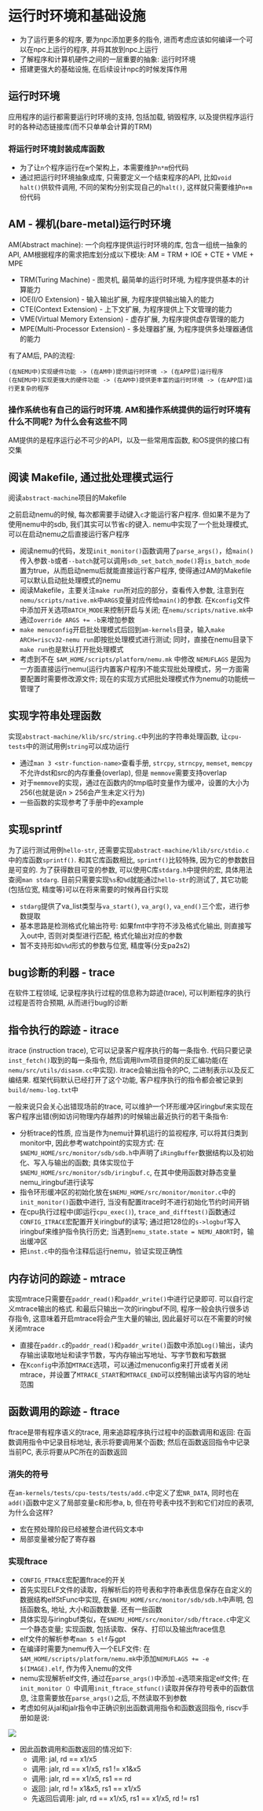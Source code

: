 # 运行时环境和基础设施
- 为了运行更多的程序, 要为npc添加更多的指令, 进而考虑应该如何编译一个可以在npc上运行的程序, 并将其放到npc上运行
- 了解程序和计算机硬件之间的一层重要的抽象: 运行时环境
- 搭建更强大的基础设施, 在后续设计npc的时候发挥作用

## 运行时环境
应用程序的运行都需要运行时环境的支持, 包括加载, 销毁程序, 以及提供程序运行时的各种动态链接库(而不只单单会计算的TRM)

### 将运行时环境封装成库函数
- 为了让`n`个程序运行在`m`个架构上，本需要维护`n*m`份代码
- 通过把运行时环境抽象成库, 只需要定义一个结束程序的API, 比如`void halt()`供软件调用, 不同的架构分别实现自己的`halt()`, 这样就只需要维护`n+m`份代码

## AM - 裸机(bare-metal)运行时环境
AM(Abstract machine): 一个向程序提供运行时环境的库, 包含一组统一抽象的API, AM根据程序的需求把库划分成以下模块: AM = TRM + IOE + CTE + VME + MPE
- TRM(Turing Machine) - 图灵机, 最简单的运行时环境, 为程序提供基本的计算能力
- IOE(I/O Extension) - 输入输出扩展, 为程序提供输出输入的能力
- CTE(Context Extension) - 上下文扩展, 为程序提供上下文管理的能力
- VME(Virtual Memory Extension) - 虚存扩展, 为程序提供虚存管理的能力
- MPE(Multi-Processor Extension) - 多处理器扩展, 为程序提供多处理器通信的能力

有了AM后, PA的流程:
```
(在NEMU中)实现硬件功能 -> (在AM中)提供运行时环境 -> (在APP层)运行程序
(在NEMU中)实现更强大的硬件功能 -> (在AM中)提供更丰富的运行时环境 -> (在APP层)运行更复杂的程序
```

### 操作系统也有自己的运行时环境. AM和操作系统提供的运行时环境有什么不同呢? 为什么会有这些不同
AM提供的是程序运行必不可少的API，以及一些常用库函数, 和OS提供的接口有交集

## 阅读 Makefile, 通过批处理模式运行
阅读`abstract-machine`项目的Makefile

之前启动nemu的时候, 每次都需要手动键入`c`才能运行客户程序. 但如果不是为了使用nemu中的sdb, 我们其实可以节省`c`的键入. nemu中实现了一个批处理模式, 可以在启动nemu之后直接运行客户程序

- 阅读nemu的代码，发现`init_monitor()`函数调用了`parse_args()`，给`main()`传入参数`-b`或者`--batch`就可以调用`sdb_set_batch_mode()`将`is_batch_mode`置为true，从而启动nemu后就能直接运行客户程序, 使得通过AM的Makefile可以默认启动批处理模式的nemu
- 阅读Makefile，主要关注`make run`所对应的部分，查看传入参数, 注意到在`nemu/scripts/native.mk`中`ARGS`变量对应传给`main()`的参数. 在`Kconfig`文件中添加开关选项`BATCH_MODE`来控制开启与关闭; 在`nemu/scripts/native.mk`中通过`override ARGS += -b`来增加参数
- `make menuconfig`开启批处理模式后回到`am-kernels`目录，输入`make ARCH=riscv32-nemu run`即按批处理模式进行测试; 同时，直接在nemu目录下`make run`也是默认打开批处理模式
- 考虑到不在 `$AM_HOME/scripts/platform/nemu.mk` 中修改 `NEMUFLAGS` 是因为一方面直接运行nemu(运行内置客户程序)不能实现批处理模式，另一方面需要配置时需要修改源文件; 现在的实现方式把批处理模式作为nemu的功能统一管理了

## 实现字符串处理函数
实现`abstract-machine/klib/src/string.c`中列出的字符串处理函数, 让`cpu-tests`中的测试用例`string`可以成功运行

- 通过`man 3 <str-function-name>`查看手册, `strcpy`, `strncpy`, `memset`, `memcpy`不允许dst和src的内存重叠(overlap), 但是 `memmove`需要支持overlap
- 对于`memmove`的实现，通过在函数内的tmp临时变量作为缓冲，设置的大小为256(也就是说n > 256会产生未定义行为)
- 一些函数的实现参考了手册中的example

## 实现sprintf
为了运行测试用例`hello-str`, 还需要实现`abstract-machine/klib/src/stdio.c`中的库函数`sprintf()`. 和其它库函数相比, `sprintf()`比较特殊, 因为它的参数数目是可变的. 为了获得数目可变的参数, 可以使用C库`stdarg.h`中提供的宏, 具体用法查阅`man stdarg`. 目前只需要实现`%s`和`%d`就能通过`hello-str`的测试了, 其它功能(包括位宽, 精度等)可以在将来需要的时候再自行实现

- `stdarg`提供了va_list类型与`va_start()`, `va_arg()`, `va_end()`三个宏，进行参数提取
- 基本思路是检测格式化输出符号: 如果fmt中字符不涉及格式化输出, 则直接写入out中, 否则对类型进行匹配, 格式化输出对应的参数
- 暂不支持形如`%%d`形式的参数与位宽, 精度等(分支pa2s2)

## bug诊断的利器 - trace
在软件工程领域, 记录程序执行过程的信息称为踪迹(trace), 可以判断程序的执行过程是否符合预期, 从而进行bug的诊断

## 指令执行的踪迹 - itrace
itrace (instruction trace), 它可以记录客户程序执行的每一条指令. 代码只要记录`inst_fetch()`取到的每一条指令, 然后调用llvm项目提供的反汇编功能(在`nemu/src/utils/disasm.cc`中实现). itrace会输出指令的PC, 二进制表示以及反汇编结果. 框架代码默认已经打开了这个功能, 客户程序执行的指令都会被记录到`build/nemu-log.txt`中

一般来说只会关心出错现场前的trace, 可以维护一个环形缓冲区iringbuf来实现在客户程序出错(例如访问物理内存越界)的时候输出最近执行的若干条指令:

- 分析trace的性质, 应当是作为nemu计算机运行的监视程序, 可以将其归类到monitor中, 因此参考watchpoint的实现方式:  在`$NEMU_HOME/src/monitor/sdb/sdb.h`中声明了`iRingBuffer`数据结构以及初始化、写入与输出的函数; 具体实现位于`$NEMU_HOME/src/monitor/sdb/iringbuf.c`, 在其中使用函数对静态变量nemu_iringbuf进行读写
- 指令环形缓冲区的初始化放在`$NEMU_HOME/src/monitor/monitor.c`中的`init_monitor()`函数中进行, 当没有配置itrace时不进行初始化节约时间开销
- 在cpu执行过程中(即运行`cpu_exec()`), `trace_and_difftest()`函数通过`CONFIG_ITRACE`宏配置开关iringbuf的读写; 通过把128位的`s->logbuf`写入iringbuf来维护指令执行历史; 当遇到`nemu_state.state = NEMU_ABORT`时，输出缓冲区
- 把`inst.c`中的指令注释后运行nemu，验证实现正确性

## 内存访问的踪迹 - mtrace
实现mtrace只需要在`paddr_read()`和`paddr_write()`中进行记录即可. 可以自行定义mtrace输出的格式. 和最后只输出一次的iringbuf不同, 程序一般会执行很多访存指令, 这意味着开启mtrace将会产生大量的输出, 因此最好可以在不需要的时候关闭mtrace

- 直接在`paddr.c`的`paddr_read()`和`paddr_write()`函数中添加`Log()`输出，读内存输出读取地址和读字节数，写内存输出写地址、写字节数和写数据
- 在`Kconfig`中添加`MTRACE`选项，可以通过menuconfig来打开或者关闭mtrace，并设置了`MTRACE_START`和`MTRACE_END`可以控制输出读写内容的地址范围

## 函数调用的踪迹 - ftrace
ftrace是带有程序语义的trace, 用来追踪程序执行过程中的函数调用和返回: 在函数调用指令中记录目标地址, 表示将要调用某个函数; 然后在函数返回指令中记录当前PC, 表示将要从PC所在的函数返回

### 消失的符号
在`am-kernels/tests/cpu-tests/tests/add.c`中定义了宏`NR_DATA`, 同时也在`add()`函数中定义了局部变量c和形参a, b, 但在符号表中找不到和它们对应的表项, 为什么会这样?
- 宏在预处理阶段已经被整合进代码文本中
- 局部变量被分配了寄存器

### 实现ftrace
- `CONFIG_FTRACE`宏配置ftrace的开关
- 首先实现ELF文件的读取，将解析后的符号表和字符串表信息保存在自定义的数据结构elfStFunc中实现, 在`$NEMU_HOME/src/monitor/sdb/sdb.h`中声明, 包括函数名, 地址, 大小和函数数量. 还有一些函数
- 具体实现与iringbuf类似，在`$NEMU_HOME/src/monitor/sdb/ftrace.c`中定义一个静态变量; 实现函数, 包括读取、保存、打印以及输出ftrace信息
- elf文件的解析参考`man 5 elf`与gpt
- 在编译时需要为nemu传入一个ELF文件: 在`$AM_HOME/scripts/platform/nemu.mk`中添加`NEMUFLAGS += -e $(IMAGE).elf`, 作为传入nemu的文件
- nemu实现解析elf文件, 通过在`parse_args()`中添加`-e`选项来指定elf文件; 在`init_monitor（）`中调用`init_ftrace_stfunc()`读取并保存符号表中的函数信息, 注意需要放在`parse_args()`之后, 不然读取不到参数
- 考虑如何从jal和jalr指令中正确识别出函数调用指令和函数返回指令, riscv手册如是说:

<img src="../../figs/windows-screenshot 2024-08-13 233254.png" />

- 因此函数调用和函数返回的情况如下:
    - 调用: jal, rd == x1/x5
    - 调用: jalr, rd == x1/x5, rs1 != x1&x5
    - 调用: jalr, rd == x1/x5, rs1 == rd
    - 返回: jalr, rd != x1&x5, rs1 == x1/x5
    - 先返回后调用: jalr, rd == x1/x5, rs1 == x1/x5, rd != rs1
